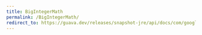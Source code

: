 ```yaml
---
title: BigIntegerMath
permalink: /BigIntegerMath/
redirect_to: https://guava.dev/releases/snapshot-jre/api/docs/com/google/common/math/BigIntegerMath.html
---
```

